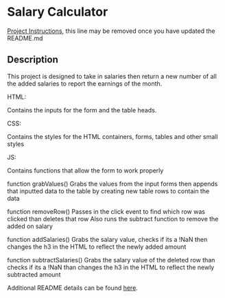 # Salary Calculator

[Project Instructions](./INSTRUCTIONS.md), this line may be removed once you have updated the README.md

## Description

This project is designed to take in salaries then return a new number of all the added salaries to report the earnings of the month.

HTML:

Contains the inputs for the form and the table heads.

CSS:

Contains the styles for the HTML containers, forms, tables and other small styles

JS:

Contains functions that allow the form to work properly

function grabValues()
Grabs the values from the input forms then appends that inputted data to the table by creating new table rows to contain the data

function removeRow()
Passes in the click event to find which row was clicked than deletes that row
Also runs the subtract function to remove the added on salary

function addSalaries()
Grabs the salary value, checks if its a !NaN then changes the h3 in the HTML to reflect the newly added amount

function subtractSalaries()
Grabs the salary value of the deleted row than checks if its a !NaN than changes the h3 in the HTML to reflect the newly subtracted amount

Additional README details can be found [here](https://github.com/PrimeAcademy/readme-template/blob/master/README.md).

